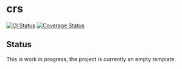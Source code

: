 # crs

[![CI Status](https://github.com/mbarbin/crs/workflows/ci/badge.svg)](https://github.com/mbarbin/crs/actions/workflows/ci.yml)
[![Coverage Status](https://coveralls.io/repos/github/mbarbin/crs/badge.svg?branch=main)](https://coveralls.io/github/mbarbin/crs?branch=main)

## Status

This is work in progress, the project is currently an empty template.
